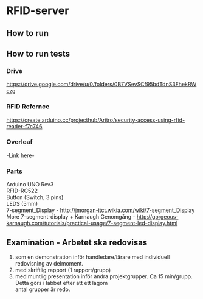 # RFID-server

## How to run

## How to run tests

### Drive
https://drive.google.com/drive/u/0/folders/0B7VSevSCf95bdTdnS3FhekRWczg

### RFID Refernce
https://create.arduino.cc/projecthub/Aritro/security-access-using-rfid-reader-f7c746

### Overleaf
-Link here-

### Parts
Arduino UNO Rev3 <br>
RFID-RC522 <br>
Button (Switch, 3 pins) <br>
LEDS (5mm) <br>
7-segment_Display - http://jmorgan-itct.wikia.com/wiki/7-segment_Display <br>
More 7-segment-display + Karnaugh Genomgång - http://gorgeous-karnaugh.com/tutorials/practical-usage/7-segment-led-display.html <br>

## Examination - Arbetet	ska	redovisas
1. som	en	demonstration	inför	handledare/lärare	med	
individuell	redovisning	av	delmoment.
2. med	skriftlig	rapport	(1	rapport/grupp)
3. med	muntlig	presentation	inför	andra	projektgrupper.	
Ca	15	min/grupp.	Detta	görs	i	labbet	efter	att	ett	lagom	
antal	grupper	är	redo.	
